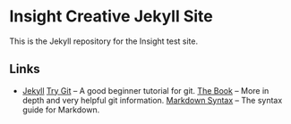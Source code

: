 # Insight Creative Jekyll Site

This is the Jekyll repository for the Insight test site.

## Links

* [Jekyll](http://jekyllrb.com)
[Try Git](http://try.github.io) – A good beginner tutorial for git.
[The Book](http://git-scm.com/book) – More in depth and very helpful git information.
[Markdown Syntax](http://daringfireball.net/projects/markdown/syntax) – The syntax guide for Markdown.
